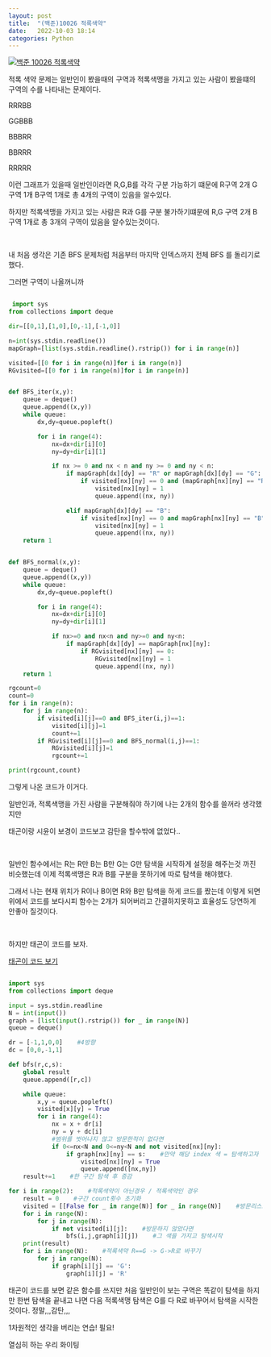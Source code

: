 ```yaml
---
layout: post
title:  "(백준)10026 적록색약"
date:   2022-10-03 18:14
categories: Python
---
```

[![백준 10026 적록색약](https://images.velog.io/images/jhlee508/post/a357c7ee-10a2-416f-89a8-b7e1365f242e/baekjoon.png)](https://www.acmicpc.net/problem/10026)

적록 색약 문제는 일반인이 봤을때의 구역과 적록색맹을 가지고 있는 사람이 봤을떄의 구역의 수를 나타내는 문제이다.


RRRBB

GGBBB 

BBBRR

BBRRR

RRRRR


이런 그래프가 있을때 일반인이라면 R,G,B를 각각 구분 가능하기 떄문에 R구역 2개 G 구역 1개 B구역 1개로 총 4개의 구역이 있음을 알수있다.

하지만 적록색맹을 가지고 있는 사람은 R과 G를 구분 불가하기떄문에 R,G 구역 2개 B 구역 1개로 총 3개의 구역이 있음을 알수있는것이다.

​

내 처음 생각은 기존 BFS 문제처럼 처음부터 마지막 인덱스까지 전체 BFS 를 돌리기로했다.

그러면 구역이 나올꺼니까 


````python

 import sys
from collections import deque

dir=[[0,1],[1,0],[0,-1],[-1,0]]

n=int(sys.stdin.readline())
mapGraph=[list(sys.stdin.readline().rstrip()) for i in range(n)]

visited=[[0 for i in range(n)]for i in range(n)]
RGvisited=[[0 for i in range(n)]for i in range(n)]


def BFS_iter(x,y):
    queue = deque()
    queue.append((x,y))
    while queue:
        dx,dy=queue.popleft()

        for i in range(4):
            nx=dx+dir[i][0]
            ny=dy+dir[i][1]

            if nx >= 0 and nx < n and ny >= 0 and ny < n:
                if mapGraph[dx][dy] == "R" or mapGraph[dx][dy] == "G":
                    if visited[nx][ny] == 0 and (mapGraph[nx][ny] == "R" or mapGraph[nx][ny] == "G"):
                        visited[nx][ny] = 1
                        queue.append((nx, ny))

                elif mapGraph[dx][dy] == "B":
                    if visited[nx][ny] == 0 and mapGraph[nx][ny] == "B":
                        visited[nx][ny] = 1
                        queue.append((nx, ny))
    return 1


def BFS_normal(x,y):
    queue = deque()
    queue.append((x,y))
    while queue:
        dx,dy=queue.popleft()

        for i in range(4):
            nx=dx+dir[i][0]
            ny=dy+dir[i][1]

            if nx>=0 and nx<n and ny>=0 and ny<n:
                if mapGraph[dx][dy] == mapGraph[nx][ny]:
                    if RGvisited[nx][ny] == 0:
                        RGvisited[nx][ny] = 1
                        queue.append((nx, ny))
    return 1

rgcount=0
count=0
for i in range(n):
    for j in range(n):
        if visited[i][j]==0 and BFS_iter(i,j)==1:
            visited[i][j]=1
            count+=1
        if RGvisited[i][j]==0 and BFS_normal(i,j)==1:
            RGvisited[i][j]=1
            rgcount+=1

print(rgcount,count)

````

그렇게 나온 코드가 이거다.

일반인과, 적록색맹을 가진 사람을 구분해줘야 하기에 나는 2개의 함수를 쓸꺼라 생각했지만

태곤이랑 시윤이 보경이 코드보고 감탄을 할수밖에 없었다..

​

일반인 함수에서는 R는 R만 B는 B만 G는 G만 탐색을 시작하게 설정을 해주는것 까진 비슷했는데 이제 적록색맹은 R과 B를 구분을 못하기에 따로 탐색을 해야했다.

그래서 나는 현재 위치가 R이나 B이면 R와 B만 탐색을 하게 코드를 짰는데 이렇게 되면 위에서 코드를 보다시피 함수는 2개가 되어버리고 간결하지못하고 효율성도 당연하게 안좋아 질것이다.

​

하지만 태곤이 코드를 보자.

[태곤이 코드 보기](https://m.blog.naver.com/PostView.naver?blogId=sloec10&logNo=222836369748&navType=by)


````python

import sys
from collections import deque

input = sys.stdin.readline
N = int(input())
graph = [list(input().rstrip()) for _ in range(N)]
queue = deque()

dr = [-1,1,0,0]    #4방향
dc = [0,0,-1,1]

def bfs(r,c,s):
    global result
    queue.append([r,c])

    while queue:
        x,y = queue.popleft()
        visited[x][y] = True
        for i in range(4):
            nx = x + dr[i]
            ny = y + dc[i]
            #범위를 벗어나지 않고 방문한적이 없다면
            if 0<=nx<N and 0<=ny<N and not visited[nx][ny]:
                if graph[nx][ny] == s:    #만약 해당 index 색 = 탐색하고자 하는 색
                    visited[nx][ny] = True
                    queue.append([nx,ny])
    result+=1    #한 구간 탐색 후 증감

for i in range(2):    #적록색약이 아닌경우 / 적록색약인 경우
    result = 0    #구간 count횟수 초기화
    visited = [[False for _ in range(N)] for _ in range(N)]    #방문리스트 초기화
    for i in range(N):
        for j in range(N):
            if not visited[i][j]:    #방문하지 않았다면
                bfs(i,j,graph[i][j])    #그 색을 가지고 탐색시작
    print(result)
    for i in range(N):    #적록색약 R==G -> G->R로 바꾸기
        for j in range(N):
            if graph[i][j] == 'G':
                graph[i][j] = 'R'

````

태곤이 코드를 보면 같은 함수를 쓰지만 처음 일반인이 보는 구역은 똑같이 탐색을 하지만 한번 탐색을 끝내고 나면 다음 적록색맹 탐색은 G를 다 R로 바꾸어서 탐색을 시작한것이다. 정말,,,감탄,,,

1차원적인 생각을 버리는 연습! 필요!

열심히 하는 우리 화이팅